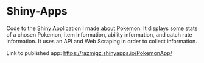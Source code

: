 # Shiny-Apps

Code to the Shiny Application I made about Pokemon. It displays some stats of a chosen Pokemon, item information, ability information, and catch rate information. It uses an API and Web Scraping in order to collect information.

Link to published app: https://razmigz.shinyapps.io/PokemonApp/
